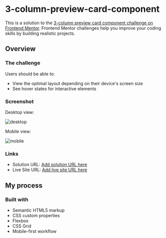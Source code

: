 # 3-column-preview-card-component


This is a solution to the [3-column preview card component challenge on Frontend Mentor](https://www.frontendmentor.io/challenges/3column-preview-card-component-pH92eAR2-). Frontend Mentor challenges help you improve your coding skills by building realistic projects. 


## Overview

### The challenge

Users should be able to:

- View the optimal layout depending on their device's screen size
- See hover states for interactive elements

### Screenshot

Desktop view:

![desktop](https://user-images.githubusercontent.com/95960286/206893260-bb589714-23d2-417a-9e3f-319e5f26951b.png)

Mobile view:

![mobile](https://user-images.githubusercontent.com/95960286/206893272-4f627a6c-268b-46da-8c65-3f67c24eeea7.png)


### Links

- Solution URL: [Add solution URL here](https://your-solution-url.com)
- Live Site URL: [Add live site URL here](https://your-live-site-url.com)

## My process

### Built with

- Semantic HTML5 markup
- CSS custom properties
- Flexbox
- CSS Grid
- Mobile-first workflow
